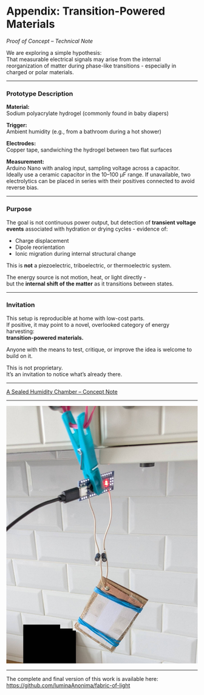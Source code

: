 # Appendix: Transition-Powered Materials  
*Proof of Concept – Technical Note*

We are exploring a simple hypothesis:  
That measurable electrical signals may arise from the internal reorganization of matter during phase-like transitions - especially in charged or polar materials.

---

### Prototype Description

**Material:**  
Sodium polyacrylate hydrogel (commonly found in baby diapers)

**Trigger:**  
Ambient humidity (e.g., from a bathroom during a hot shower)

**Electrodes:**  
Copper tape, sandwiching the hydrogel between two flat surfaces

**Measurement:**  
Arduino Nano with analog input, sampling voltage across a capacitor. Ideally use a ceramic capacitor in the 10–100 µF range. If unavailable, two electrolytics can be placed in series with their positives connected to avoid reverse bias.

---

### Purpose

The goal is not continuous power output, but detection of **transient voltage events** associated with hydration or drying cycles - evidence of:

- Charge displacement  
- Dipole reorientation  
- Ionic migration during internal structural change

This is **not** a piezoelectric, triboelectric, or thermoelectric system.

The energy source is not motion, heat, or light directly -   
but the **internal shift of the matter** as it transitions between states.

---

### Invitation

This setup is reproducible at home with low-cost parts.  
If positive, it may point to a novel, overlooked category of energy harvesting:  
**transition-powered materials.**

Anyone with the means to test, critique, or improve the idea is welcome to build on it.

This is not proprietary.  
It’s an invitation to notice what’s already there.

---

[A Sealed Humidity Chamber – Concept Note](/companions/transition_powered_materials.md)

---

![Test rig](/images/test-rig-04.jpg)

---

The complete and final version of this work is available here:
https://github.com/luminaAnonima/fabric-of-light
